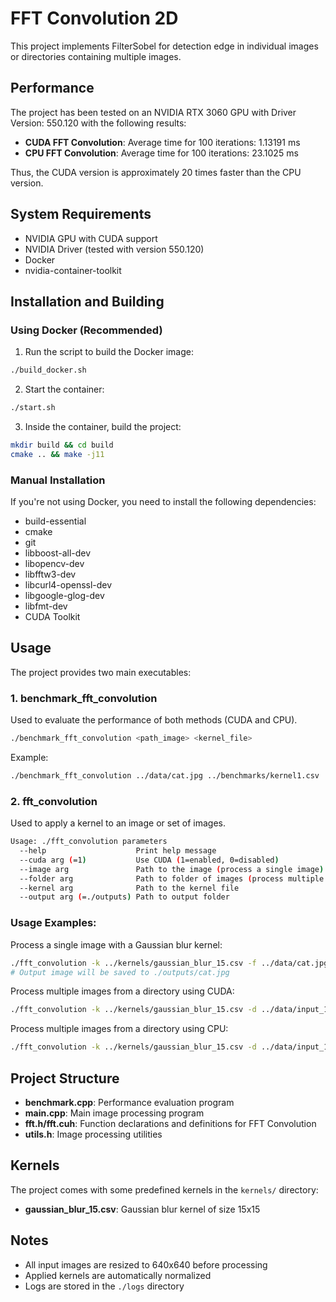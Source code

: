 # FFT Convolution 2D

This project implements FilterSobel for detection edge in individual images or directories containing multiple images.

## Performance

The project has been tested on an NVIDIA RTX 3060 GPU with Driver Version: 550.120 with the following results:

- **CUDA FFT Convolution**: Average time for 100 iterations: 1.13191 ms
- **CPU FFT Convolution**: Average time for 100 iterations: 23.1025 ms

Thus, the CUDA version is approximately 20 times faster than the CPU version.

## System Requirements

- NVIDIA GPU with CUDA support
- NVIDIA Driver (tested with version 550.120)
- Docker
- nvidia-container-toolkit

## Installation and Building

### Using Docker (Recommended)

1. Run the script to build the Docker image:
```bash
./build_docker.sh
```

2. Start the container:
```bash
./start.sh
```

3. Inside the container, build the project:
```bash
mkdir build && cd build
cmake .. && make -j11
```

### Manual Installation

If you're not using Docker, you need to install the following dependencies:
- build-essential
- cmake
- git
- libboost-all-dev
- libopencv-dev
- libfftw3-dev
- libcurl4-openssl-dev
- libgoogle-glog-dev
- libfmt-dev
- CUDA Toolkit

## Usage

The project provides two main executables:

### 1. benchmark_fft_convolution

Used to evaluate the performance of both methods (CUDA and CPU).

```bash
./benchmark_fft_convolution <path_image> <kernel_file>
```

Example:
```bash
./benchmark_fft_convolution ../data/cat.jpg ../benchmarks/kernel1.csv
```

### 2. fft_convolution

Used to apply a kernel to an image or set of images.

```bash
Usage: ./fft_convolution parameters
  --help                    Print help message
  --cuda arg (=1)           Use CUDA (1=enabled, 0=disabled)
  --image arg               Path to the image (process a single image)
  --folder arg              Path to folder of images (process multiple images)
  --kernel arg              Path to the kernel file
  --output arg (=./outputs) Path to output folder
```

### Usage Examples:

Process a single image with a Gaussian blur kernel:
```bash
./fft_convolution -k ../kernels/gaussian_blur_15.csv -f ../data/cat.jpg
# Output image will be saved to ./outputs/cat.jpg
```

Process multiple images from a directory using CUDA:
```bash
./fft_convolution -k ../kernels/gaussian_blur_15.csv -d ../data/input_100images -o ../data/output_cuda_100images
```

Process multiple images from a directory using CPU:
```bash
./fft_convolution -k ../kernels/gaussian_blur_15.csv -d ../data/input_100images -o ../data/output_cpu_100images -c false
```

## Project Structure

- **benchmark.cpp**: Performance evaluation program
- **main.cpp**: Main image processing program
- **fft.h/fft.cuh**: Function declarations and definitions for FFT Convolution
- **utils.h**: Image processing utilities

## Kernels

The project comes with some predefined kernels in the `kernels/` directory:
- **gaussian_blur_15.csv**: Gaussian blur kernel of size 15x15

## Notes

- All input images are resized to 640x640 before processing
- Applied kernels are automatically normalized
- Logs are stored in the `./logs` directory
